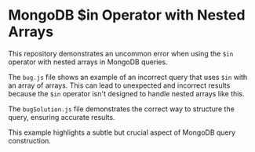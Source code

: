 # MongoDB $in Operator with Nested Arrays
This repository demonstrates an uncommon error when using the `$in` operator with nested arrays in MongoDB queries.

The `bug.js` file shows an example of an incorrect query that uses `$in` with an array of arrays. This can lead to unexpected and incorrect results because the `$in` operator isn't designed to handle nested arrays like this.

The `bugSolution.js` file demonstrates the correct way to structure the query, ensuring accurate results.

This example highlights a subtle but crucial aspect of MongoDB query construction.